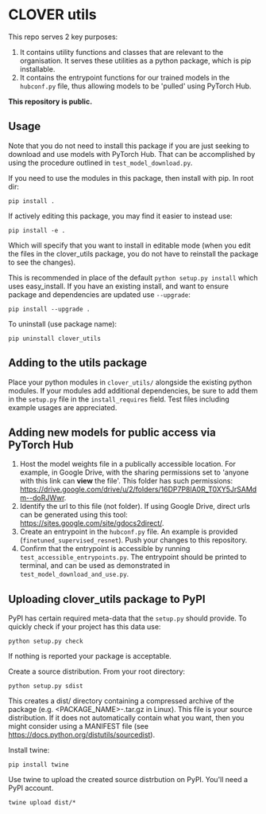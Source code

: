 # CLOVER utils

This repo serves 2 key purposes:

1. It contains utility functions and classes that are relevant to the organisation. It serves these utilities as a python package, which is pip installable.
2. It contains the entrypoint functions for our trained models in the ```hubconf.py``` file, thus allowing models to be 'pulled' using PyTorch Hub.

**This repository is public.**

## Usage

Note that you do not need to install this package if you are just seeking to download and use models with PyTorch Hub. That can be accomplished by using the procedure outlined in ```test_model_download.py```. 

If you need to use the modules in this package, then install with pip. In root dir:

```
pip install .
```

If actively editing this package, you may find it easier to instead use:

```
pip install -e .
```

Which will specify that you want to install in editable mode (when you edit the files in the clover_utils package, you do not have to reinstall the package to see the changes).

This is recommended in place of the default ```python setup.py install``` which uses easy_install. If you have an existing install, and want to ensure package and dependencies are updated use ```--upgrade```:

```
pip install --upgrade .
```

To uninstall (use package name):

```
pip uninstall clover_utils
```

## Adding to the utils package

Place your python modules in ```clover_utils/``` alongside the existing python modules. If your modules add additional dependencies, be sure to add them in the ```setup.py``` file in the ```install_requires``` field. Test files including example usages are appreciated.

## Adding new models for public access via PyTorch Hub

1. Host the model weights file in a publically accessible location. For example, in Google Drive, with the sharing permissions set to 'anyone with this link can **view** the file'. This folder has such permissions: https://drive.google.com/drive/u/2/folders/16DP7P8lA0R_T0XY5JrSAMdm--doRJWwr.
2. Identify the url to this file (not folder). If using Google Drive, direct urls can be generated using this tool: https://sites.google.com/site/gdocs2direct/.
3. Create an entrypoint in the ```hubconf.py``` file. An example is provided (```finetuned_supervised_resnet```). Push your changes to this repository.
4. Confirm that the entrypoint is accessible by running ```test_accessible_entrypoints.py```. The entrypoint should be printed to terminal, and can be used as demonstrated in ```test_model_download_and_use.py```.

## Uploading clover_utils package to PyPI

PyPI has certain required meta-data that the ```setup.py``` should provide. To quickly check if your project has this data use:

```
python setup.py check
```

If nothing is reported your package is acceptable.

Create a source distribution. From your root directory:

```
python setup.py sdist
```

This creates a dist/ directory containing a compressed archive of the package (e.g. <PACKAGE_NAME>-<VERSION>.tar.gz in Linux). This file is your source distribution. If it does not automatically contain what you want, then you might consider using a MANIFEST file (see https://docs.python.org/distutils/sourcedist).

Install twine:

```
pip install twine
```

Use twine to upload the created source distrbution on PyPI. You'll need a PyPI account.

```
twine upload dist/*
```
